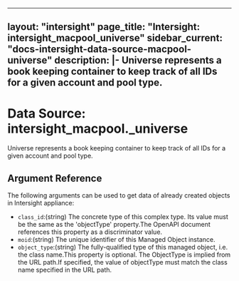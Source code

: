 
---
layout: "intersight"
page_title: "Intersight: intersight_macpool_universe"
sidebar_current: "docs-intersight-data-source-macpool-universe"
description: |-
Universe represents a book keeping container to keep track of all IDs for a given account and pool type.
---

# Data Source: intersight_macpool._universe
Universe represents a book keeping container to keep track of all IDs for a given account and pool type.
## Argument Reference
The following arguments can be used to get data of already created objects in Intersight appliance:
* `class_id`:(string) The concrete type of this complex type. Its value must be the same as the 'objectType' property.The OpenAPI document references this property as a discriminator value. 
* `moid`:(string) The unique identifier of this Managed Object instance. 
* `object_type`:(string) The fully-qualified type of this managed object, i.e. the class name.This property is optional. The ObjectType is implied from the URL path.If specified, the value of objectType must match the class name specified in the URL path. 
